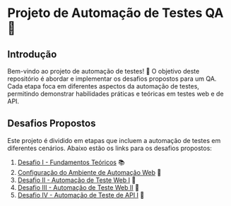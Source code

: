 # Projeto de Automação de Testes QA 🧪

## Introdução

Bem-vindo ao projeto de automação de testes! 🎉 O objetivo deste repositório é abordar e implementar os desafios propostos para um QA. Cada etapa foca em diferentes aspectos da automação de testes, permitindo demonstrar habilidades práticas e teóricas em testes web e de API.

## Desafios Propostos

Este projeto é dividido em etapas que incluem a automação de testes em diferentes cenários. Abaixo estão os links para os desafios propostos:

1. [Desafio I - Fundamentos Teóricos](https://github.com/wagnerdantas/bemol/tree/master/Fundamentos) 📚
2. [Configuração do Ambiente de Automação Web](https://github.com/wagnerdantas/bemol/tree/master/cypress) 🤖
3. [Desafio II - Automação de Teste Web I](https://github.com/wagnerdantas/bemol/tree/master/cypress/e2e/Etapa%20II) 🤖
4. [Desafio III - Automação de Teste Web II](https://github.com/wagnerdantas/bemol/tree/master/cypress/e2e/Etapa%20III) 🤖
5. [Desafio IV - Automação de Teste de API I](https://github.com/wagnerdantas/bemol/tree/master/APIs) 🤖
